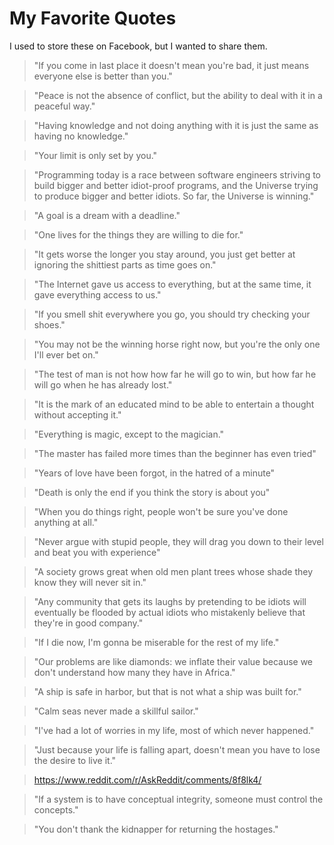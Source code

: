 # My Favorite Quotes

I used to store these on Facebook, but I wanted to share them.

> "If you come in last place it doesn't mean you're bad, it just means everyone else is better than you."

> "Peace is not the absence of conflict, but the ability to deal with it in a peaceful way."

> "Having knowledge and not doing anything with it is just the same as having no knowledge."

> "Your limit is only set by you."

> "Programming today is a race between software engineers striving to build bigger and better idiot-proof programs, and the Universe trying to produce bigger and better idiots. So far, the Universe is winning."

> "A goal is a dream with a deadline."

> "One lives for the things they are willing to die for."

> "It gets worse the longer you stay around, you just get better at ignoring the shittiest parts as time goes on."

> "The Internet gave us access to everything, but at the same time, it gave everything access to us."

> "If you smell shit everywhere you go, you should try checking your shoes."

> "You may not be the winning horse right now, but you're the only one I'll ever bet on."

> "The test of man is not how how far he will go to win, but how far he will go when he has already lost."

> "It is the mark of an educated mind to be able to entertain a thought without accepting it."

> "Everything is magic, except to the magician."

> "The master has failed more times than the beginner has even tried"

> "Years of love have been forgot, in the hatred of a minute"

> "Death is only the end if you think the story is about you"

> "When you do things right, people won't be sure you've done anything at all."

> "Never argue with stupid people, they will drag you down to their level and beat you with experience"

> "A society grows great when old men plant trees whose shade they know they will never sit in."

> "Any community that gets its laughs by pretending to be idiots will eventually be flooded by actual idiots who mistakenly believe that they're in good company."

> "If I die now, I'm gonna be miserable for the rest of my life."

> "Our problems are like diamonds: we inflate their value because we don't understand how many they have in Africa."

> "A ship is safe in harbor, but that is not what a ship was built for."

> "Calm seas never made a skillful sailor."

> "I've had a lot of worries in my life, most of which never happened."

> "Just because your life is falling apart, doesn't mean you have to lose the desire to live it."

> https://www.reddit.com/r/AskReddit/comments/8f8lk4/

> "If a system is to have conceptual integrity, someone must control the concepts."

> "You don't thank the kidnapper for returning the hostages."
